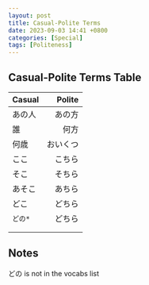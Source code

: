```yaml
---
layout: post
title: Casual-Polite Terms
date: 2023-09-03 14:41 +0800
categories: [Special]
tags: [Politeness]
---
```


## Casual-Polite Terms Table

| Casual | Polite |
|:--|--:|
| あの人| あの方 |
| 誰 | 何方 |
| 何歳 | おいくつ |
| ここ | こちら |
| そこ | そちら |
| あそこ | あちら |
| どこ | どちら |
| `どの*` | どちら |
|  |  |
|  |  |

## Notes
 どの is not in the vocabs list
